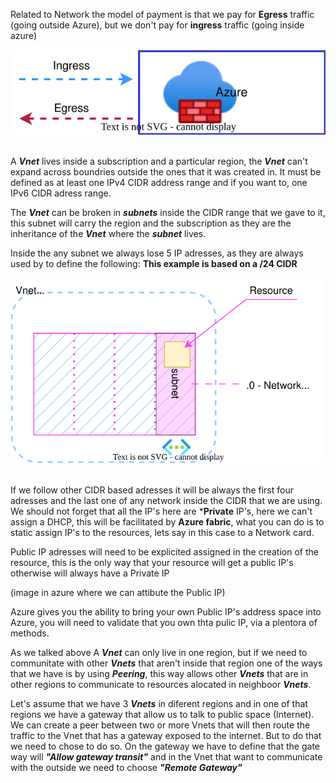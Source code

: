 Related to Network the model of payment is that we pay for **Egress** traffic (going outside Azure), but we don't pay for **ingress** traffic (going inside azure)

![Traffic](/Notes/Images/Traffic1.svg)<br>
<br>

A ***Vnet*** lives inside a subscription and a particular region, the ***Vnet*** can't expand across boundries outside the ones that it was created in. It must be defined as at least one IPv4 CIDR address range and if you want to, one IPv6 CIDR adress range.<br>

The ***Vnet*** can be broken in ***subnets*** inside the CIDR range that we gave to it, this subnet will carry the region and the subscription as they are the inheritance of the ***Vnet*** where the ***subnet*** lives.

Inside the any subnet we always lose 5 IP adresses, as they are always used by to define the following:
**This example is based on a /24 CIDR**

![Subnet](/Notes/Images/Subnet1.svg)<br>
<br>

If we follow other CIDR based adresses it will be always the first four adresses and the last one of any network inside the CIDR that we are using. We should not forget that all the IP's here are ***Private** IP's, here we can't assign a DHCP, this will be facilitated by **Azure fabric**, what you can do is to static assign IP's to the resources, lets say in this case to a Network card.

Public IP adresses will need to be explicited assigned in the creation of the resource, this is the only way that your resource will get a public IP's otherwise will always have a Private IP

(image in azure where we can attibute the Public IP)

Azure gives you the ability to bring your own Public IP's address space into Azure, you will need to validate that you own thta pulic IP, via a plentora of methods.

As we talked above A ***Vnet*** can only live in one region, but if we need to communitate with other ***Vnets*** that aren't inside that region one of the ways that we have is by using ***Peering***, this way allows other ***Vnets*** that are in other regions to communicate to resources alocated in neighboor ***Vnets***.

Let's assume that we have 3 ***Vnets*** in diferent regions and in one of that regions we have a gateway that allow us to talk to public space (Internet). We can create a peer between two or more Vnets that will then route the traffic to the Vnet that has a gateway exposed to the internet. But to do that we need to chose to do so. On the gateway we have to define that the gate way will ***"Allow gateway transit"*** and in the Vnet that want to communicate with the outside we need to choose ***"Remote Gateway"*** 

